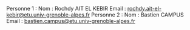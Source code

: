 Personne 1 :
Nom : Rochdy AIT EL KEBIR
Email : rochdy.ait-el-kebir@etu.univ-grenoble-alpes.fr
Personne 2 :
Nom : Bastien CAMPUS
Email : bastien.campus@etu.univ-grenoble-alpes.fr
